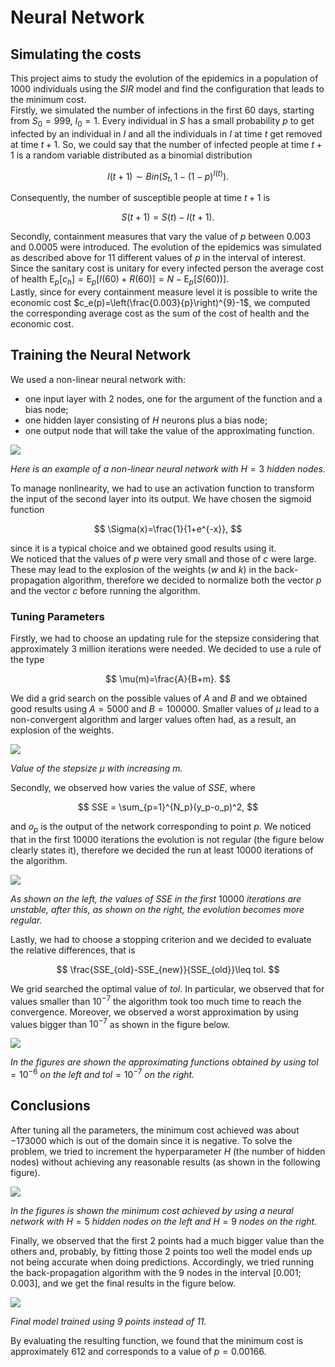 # Neural Network

## Simulating the costs ##

This project aims to study the evolution of the epidemics in a population of $1000$ individuals using the $SIR$ model and find the configuration that leads to the minimum cost.  
Firstly, we simulated the number of infections in the first $60$ days, starting from $S_0 = 999$, $I_0 = 1$. Every individual in $S$ has a small probability $p$ to get infected by an individual in $I$ and all the individuals in $I$ at time $t$ get removed at time $t + 1$. So, we could say that the number of infected people at time $t + 1$ is a random variable distributed as a binomial distribution

$$ I(t+1)\sim Bin(S_t, 1-(1-p)^{I(t)}). $$

Consequently, the number of susceptible people at time $t+1$ is

$$ S(t+1)=S(t)-I(t+1). $$

Secondly, containment measures that vary the value of $p$ between $0.003$ and $0.0005$ were introduced. The evolution of the epidemics was simulated as described above for $11$ different values of $p$ in the interval of interest. Since the sanitary cost is unitary for every infected person the average cost of health $\mathrm{E}_p[c_h]= \mathrm{E}_p[I(60)+R(60)]= N-\mathrm{E}_p[S(60))]$.  
Lastly, since for every containment measure level it is possible to write the economic cost $c_e(p)=\left(\frac{0.003}{p}\right)^{9}-1$, we computed the corresponding average cost as the sum of the cost of health and the economic cost.

## Training the Neural Network ##

We used a non-linear neural network with:
 - one input layer with $2$ nodes, one for the argument of the function and a bias node;
 - one hidden layer consisting of $H$ neurons plus a bias node;
 - one output node that will take the value of the approximating function.

![](images/NN.png?raw=true)

*Here is an example of a non-linear neural network with* $H=3$ *hidden nodes.*

To manage nonlinearity, we had to use an activation function to transform the input of the second layer into its output. We have chosen the sigmoid function

$$ \Sigma(x)=\frac{1}{1+e^{-x}}, $$

since it is a typical choice and we obtained good results using it.  
We noticed that the values of $p$ were very small and those of $c$ were large. These may lead to the explosion of the weights ($w$ and $k$) in the back-propagation algorithm, therefore we decided to normalize both the vector $p$ and the vector $c$ before running the algorithm.

### Tuning Parameters ###

Firstly, we had to choose an updating rule for the stepsize considering that approximately $3$ million iterations were needed. We decided to use a rule of the type

$$ \mu(m)=\frac{A}{B+m}. $$

We did a grid search on the possible values of $A$ and $B$ and we obtained good results using $A=5000$ and $B=100000$. Smaller values of $\mu$ lead to a non-convergent algorithm and larger values often had, as a result, an explosion of the weights. 

![](images/mu.png?raw=true)

*Value of the stepsize* $\mu$ *with increasing* $m$*.*

Secondly, we observed how varies the value of $SSE$, where

$$ SSE = \sum_{p=1}^{N_p}(y_p-o_p)^2, $$

and $o_p$ is the output of the network corresponding to point $p$. We noticed that in the first $10000$ iterations the evolution is not regular (the figure below clearly states it), therefore we decided the run at least $10000$ iterations of the algorithm.

![](images/SSE.png?raw=true)

*As shown on the left, the values of* $SSE$ *in the first* $10000$ *iterations are unstable, after this, as shown on the right, the evolution becomes more regular.*

Lastly, we had to choose a stopping criterion and we decided to evaluate the relative differences, that is

$$ \frac{SSE_{old}-SSE_{new}}{SSE_{old}}\leq tol. $$

We grid searched the optimal value of $tol$. In particular, we observed that for values smaller than $10^{-7}$ the algorithm took too much time to reach the convergence. Moreover, we observed a worst approximation by using values bigger than $10^{-7}$ as shown in the figure below.

![](images/11_3.png?raw=true)

*In the figures are shown the approximating functions obtained by using* $tol = 10^{-6}$ *on the left and* $tol = 10^{-7}$ *on the right.*

## Conclusions ##

After tuning all the parameters, the minimum cost achieved was about $-173000$ which is out of the domain since it is negative. To solve the problem, we tried to increment the hyperparameter $H$ (the number of hidden nodes) without achieving any reasonable results (as shown in the following figure).

![](images/11_H.png?raw=true)

*In the figures is shown the minimum cost achieved by using a neural network with* $H=5$ *hidden nodes on the left and* $H=9$ *nodes on the right.*

Finally, we observed that the first $2$ points had a much bigger value than the others and, probably, by fitting those $2$ points too well the model ends up not being accurate when doing predictions. Accordingly, we tried running the back-propagation algorithm with the $9$ nodes in the interval $[0.001;0.003]$, and we get the final results in the figure below. 

![](images/finale.png?raw=true)

*Final model trained using 9 points instead of 11.*

By evaluating the resulting function, we found that the minimum cost is approximately $612$ and corresponds to a value of $p=0.00166$.

